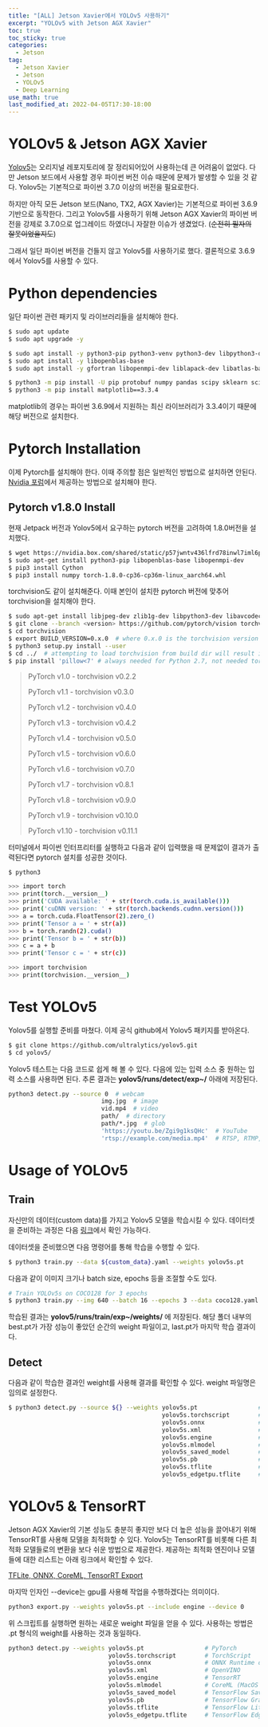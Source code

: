 ```yaml
---
title: "[ALL] Jetson Xavier에서 YOLOv5 사용하기"
excerpt: "YOLOv5 with Jetson AGX Xavier"
toc: true
toc_sticky: true
categories:
  - Jetson
tag:
  - Jetson Xavier
  - Jetson
  - YOLOv5
  - Deep Learning
use_math: true
last_modified_at: 2022-04-05T17:30-18:00
---
```


# YOLOv5 & Jetson AGX Xavier
[Yolov5](https://github.com/ultralytics/yolov5)는 오리지널 레포지토리에 잘 정리되어있어 사용하는데 큰 어려움이 없었다. 다만 Jetson 보드에서 사용할 경우 파이썬 버전 이슈 때문에 문제가 발생할 수 있을 것 같다. Yolov5는 기본적으로 파이썬 3.7.0 이상의 버전을 필요로한다.

하지만 아직 모든 Jetson 보드(Nano, TX2, AGX Xavier)는 기본적으로 파이썬 3.6.9 기반으로 동작한다. 그리고 Yolov5를 사용하기 위해 Jetson AGX Xavier의 파이썬 버전을 강제로 3.7.0으로 업그레이드 하였더니 자잘한 이슈가 생겼었다. (~~순전히 필자의 잘못이었을지도~~)

그래서 일단 파이썬 버전을 건들지 않고 Yolov5를 사용하기로 했다. 결론적으로 3.6.9에서 Yolov5를 사용할 수 있다.

# Python dependencies
일단 파이썬 관련 패키지 및 라이브러리들을 설치해야 한다.

```bash
$ sudo apt update
$ sudo apt upgrade -y
```

```bash
$ sudo apt install -y python3-pip python3-venv python3-dev libpython3-dev
$ sudo apt install -y libopenblas-base
$ sudo apt install -y gfortran libopenmpi-dev liblapack-dev libatlas-base-dev
```

```bash
$ python3 -m pip install -U pip protobuf numpy pandas scipy sklearn scikit-image
$ python3 -m pip install matplotlib==3.3.4
```

matplotlib의 경우는 파이썬 3.6.9에서 지원하는 최신 라이브러리가 3.3.4이기 때문에 해당 버전으로 설치한다.

# Pytorch Installation
이제 Pytorch를 설치해야 한다. 이때 주의할 점은 일반적인 방법으로 설치하면 안된다. [Nvidia 포럼](https://forums.developer.nvidia.com/t/pytorch-for-jetson-version-1-10-now-available/72048)에서 제공하는 방법으로 설치해야 한다.

## Pytorch v1.8.0 Install
현재 Jetpack 버전과 Yolov5에서 요구하는 pytorch 버전을 고려하여 1.8.0버전을 설치했다.
```bash
$ wget https://nvidia.box.com/shared/static/p57jwntv436lfrd78inwl7iml6p13fzh.whl -O torch-1.8.0-cp36-cp36m-linux_aarch64.whl
$ sudo apt-get install python3-pip libopenblas-base libopenmpi-dev 
$ pip3 install Cython
$ pip3 install numpy torch-1.8.0-cp36-cp36m-linux_aarch64.whl
```

torchvision도 같이 설치해준다. 이때 본인이 설치한 pytorch 버전에 맞추어 torchvision을 설치해야 한다.
```bash
$ sudo apt-get install libjpeg-dev zlib1g-dev libpython3-dev libavcodec-dev libavformat-dev libswscale-dev
$ git clone --branch <version> https://github.com/pytorch/vision torchvision   # see below for version of torchvision to download
$ cd torchvision
$ export BUILD_VERSION=0.x.0  # where 0.x.0 is the torchvision version  
$ python3 setup.py install --user
$ cd ../  # attempting to load torchvision from build dir will result in import error
$ pip install 'pillow<7' # always needed for Python 2.7, not needed torchvision v0.5.0+ with Python 3.6
```

> PyTorch v1.0 - torchvision v0.2.2
>
> PyTorch v1.1 - torchvision v0.3.0
>
> PyTorch v1.2 - torchvision v0.4.0
>
> PyTorch v1.3 - torchvision v0.4.2
>
> PyTorch v1.4 - torchvision v0.5.0
>
> PyTorch v1.5 - torchvision v0.6.0
>
> PyTorch v1.6 - torchvision v0.7.0
>
> PyTorch v1.7 - torchvision v0.8.1
>
> PyTorch v1.8 - torchvision v0.9.0
>
> PyTorch v1.9 - torchvision v0.10.0
>
> PyTorch v1.10 - torchvision v0.11.1

터미널에서 파이썬 인터프리터를 실행하고 다음과 같이 입력했을 때 문제없이 결과가 출력된다면 pytorch 설치를 성공한 것이다.

```bash
$ python3

>>> import torch
>>> print(torch.__version__)
>>> print('CUDA available: ' + str(torch.cuda.is_available()))
>>> print('cuDNN version: ' + str(torch.backends.cudnn.version()))
>>> a = torch.cuda.FloatTensor(2).zero_()
>>> print('Tensor a = ' + str(a))
>>> b = torch.randn(2).cuda()
>>> print('Tensor b = ' + str(b))
>>> c = a + b
>>> print('Tensor c = ' + str(c))

>>> import torchvision
>>> print(torchvision.__version__)
```

# Test YOLOv5
Yolov5를 실행할 준비를 마쳤다. 이제 공식 github에서 Yolov5 패키지를 받아온다.

```bash
$ git clone https://github.com/ultralytics/yolov5.git
$ cd yolov5/
```

Yolov5 테스트는 다음 코드로 쉽게 해 볼 수 있다. 다음에 있는 입력 소스 중 원하는 입력 소스를 사용하면 된다. 추론 결과는 **yolov5/runs/detect/exp~/** 아래에 저장된다.
```bash
python3 detect.py --source 0  # webcam
                          img.jpg  # image
                          vid.mp4  # video
                          path/  # directory
                          path/*.jpg  # glob
                          'https://youtu.be/Zgi9g1ksQHc'  # YouTube
                          'rtsp://example.com/media.mp4'  # RTSP, RTMP, HTTP stream
```

# Usage of YOLOv5
## Train
자신만의 데이터(custom data)를 가지고 Yolov5 모델을 학습시킬 수 있다. 데이터셋을 준비하는 과정은 다음 [링크](https://github.com/ultralytics/yolov5/wiki/Train-Custom-Data)에서 확인 가능하다.

데이터셋을 준비했으면 다음 명령어를 통해 학습을 수행할 수 있다.
```bash
$ python3 train.py --data ${custom_data}.yaml --weights yolov5s.pt
```

다음과 같이 이미지 크기나 batch size, epochs 등을 조절할 수도 있다.
```bash
# Train YOLOv5s on COCO128 for 3 epochs
$ python3 train.py --img 640 --batch 16 --epochs 3 --data coco128.yaml --weights yolov5s.pt
```

학습된 결과는 **yolov5/runs/train/exp~/weights/** 에 저장된다. 해당 폴더 내부의 best.pt가 가장 성능이 좋았던 순간의 weight 파일이고, last.pt가 마지막 학습 결과이다.

## Detect
다음과 같이 학습한 결과인 weight를 사용해 결과를 확인할 수 있다. weight 파일명은 임의로 설정한다.
```bash
$ python3 detect.py --source ${} --weights yolov5s.pt                 # PyTorch
                                           yolov5s.torchscript        # TorchScript
                                           yolov5s.onnx               # ONNX Runtime or OpenCV DNN with --dnn
                                           yolov5s.xml                # OpenVINO
                                           yolov5s.engine             # TensorRT
                                           yolov5s.mlmodel            # CoreML (MacOS-only)
                                           yolov5s_saved_model        # TensorFlow SavedModel
                                           yolov5s.pb                 # TensorFlow GraphDef
                                           yolov5s.tflite             # TensorFlow Lite
                                           yolov5s_edgetpu.tflite     # TensorFlow Edge TPU
```

# YOLOv5 & TensorRT
Jetson AGX Xavier의 기본 성능도 충분히 좋지만 보다 더 높은 성능을 끌어내기 위해 TensorRT를 사용해 모델을 최적화할 수 있다. Yolov5는 TensorRT를 비롯해 다른 최적화 모델들로의 변환을 보다 쉬운 방법으로 제공한다. 제공하는 최적화 엔진이나 모델들에 대한 리스트는 아래 링크에서 확인할 수 있다.

[TFLite, ONNX, CoreML, TensorRT Export](https://github.com/ultralytics/yolov5/issues/251)

마지막 인자인 --device는 gpu를 사용해 작업을 수행하겠다는 의미이다.

```bash
python3 export.py --weights yolov5s.pt --include engine --device 0
```

위 스크립트를 실행하면 원하는 새로운 weight 파일을 얻을 수 있다. 사용하는 방법은 .pt 형식의 weight를 사용하는 것과 동일하다.
```bash
python3 detect.py --weights yolov5s.pt                 # PyTorch
                            yolov5s.torchscript        # TorchScript
                            yolov5s.onnx               # ONNX Runtime or OpenCV DNN with --dnn
                            yolov5s.xml                # OpenVINO
                            yolov5s.engine             # TensorRT
                            yolov5s.mlmodel            # CoreML (MacOS only)
                            yolov5s_saved_model        # TensorFlow SavedModel
                            yolov5s.pb                 # TensorFlow GraphDef
                            yolov5s.tflite             # TensorFlow Lite
                            yolov5s_edgetpu.tflite     # TensorFlow Edge TPU
```
